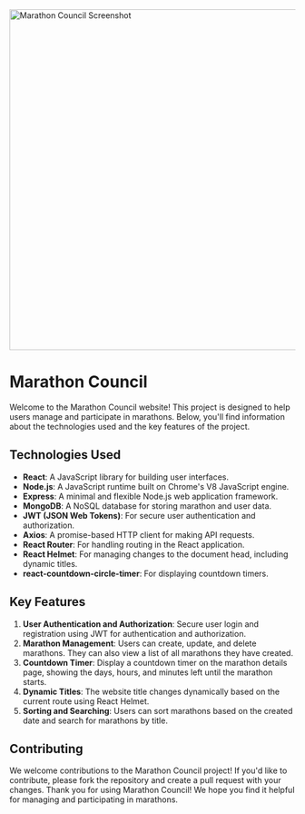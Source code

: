 <img height="600" src="https://i.ibb.co/Mx9Lnkkm/B10A11.png" alt="Marathon Council Screenshot" />

# Marathon Council

Welcome to the Marathon Council website! This project is designed to help users manage and participate in marathons. Below, you'll find information about the technologies used and the key features of the project.

## Technologies Used

- **React**: A JavaScript library for building user interfaces.
- **Node.js**: A JavaScript runtime built on Chrome's V8 JavaScript engine.
- **Express**: A minimal and flexible Node.js web application framework.
- **MongoDB**: A NoSQL database for storing marathon and user data.
- **JWT (JSON Web Tokens)**: For secure user authentication and authorization.
- **Axios**: A promise-based HTTP client for making API requests.
- **React Router**: For handling routing in the React application.
- **React Helmet**: For managing changes to the document head, including dynamic titles.
- **react-countdown-circle-timer**: For displaying countdown timers.

## Key Features

1. **User Authentication and Authorization**: Secure user login and registration using JWT for authentication and authorization.
2. **Marathon Management**: Users can create, update, and delete marathons. They can also view a list of all marathons they have created.
3. **Countdown Timer**: Display a countdown timer on the marathon details page, showing the days, hours, and minutes left until the marathon starts.
4. **Dynamic Titles**: The website title changes dynamically based on the current route using React Helmet.
5. **Sorting and Searching**: Users can sort marathons based on the created date and search for marathons by title.

## Contributing

We welcome contributions to the Marathon Council project! If you'd like to contribute, please fork the repository and create a pull request with your changes.
Thank you for using Marathon Council! We hope you find it helpful for managing and participating in marathons.
